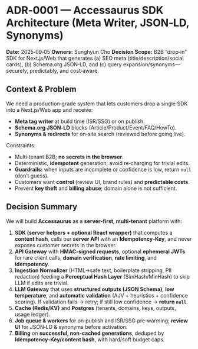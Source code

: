 # ADR‑0001 — Accessaurus SDK Architecture (Meta Writer, JSON‑LD, Synonyms)

**Date:** 2025‑09‑05
**Owners:** Sunghyun Cho
**Decision Scope:** B2B “drop‑in” SDK for Next.js/Web that generates (a) SEO meta (title/description/social cards), (b) Schema.org JSON‑LD, and (c) query expansion/synonyms—securely, predictably, and cost‑aware.

## Context & Problem

We need a production‑grade system that lets customers drop a single SDK into a Next.js/Web app and receive:

* **Meta tag writer** at build time (ISR/SSG) or on publish.
* **Schema.org JSON‑LD** blocks (Article/Product/Event/FAQ/HowTo).
* **Synonyms & redirects** for on‑site search (reviewed before going live).

Constraints:

* Multi‑tenant B2B; **no secrets in the browser**.
* Deterministic, **idempotent** generation; avoid re‑charging for trivial edits.
* **Guardrails:** when inputs are incomplete or confidence is low, return `null` (don’t guess).
* Customers want **control** (review UI, brand rules) and **predictable costs**.
* Prevent **key theft** and **billing abuse**; domain alone is not sufficient.

## Decision Summary

We will build **Accessaurus** as a **server‑first, multi‑tenant** platform with:

1. **SDK (server helpers + optional React wrapper)** that computes a **content hash**, calls our **server API** with an **Idempotency‑Key**, and never exposes customer secrets in the browser.
2. **API Gateway** with **HMAC‑signed requests**, optional **ephemeral JWTs** for rare client calls, **domain verification**, **rate limiting**, and **idempotency**.
3. **Ingestion Normalizer** (HTML→safe text, boilerplate stripping, PII redaction) feeding a **Perceptual Hash Layer** (SimHash/MinHash) to skip LLM if edits are trivial.
4. **LLM Gateway** that uses **structured outputs (JSON Schema)**, **low temperature**, and **automatic validation** (AJV + heuristics + confidence scoring). If validation fails → retry; if still low confidence → **return `null`**.
5. **Cache (Redis/KV)** and **Postgres** (tenants, domains, keys, outputs, usage ledger).
6. **Job queue & workers** for on‑publish and ISR/SSG pre‑warming; **review UI** for JSON‑LD & synonyms before activation.
7. **Billing** on **successful, non‑cached generations**, deduped by **Idempotency‑Key/content hash**, with hard/soft budget caps.
